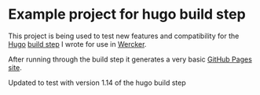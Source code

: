 # Example project for hugo build step

This project is being used to test new features and compatibility for the [Hugo](http://gohugo.io) [build step](https://github.com/ArjenSchwarz/wercker-step-hugo-build) I wrote for use in [Wercker](http://wercker.com).

After running through the build step it generates a very basic [GitHub Pages site](http://hugo-wercker.ig.nore.me).

Updated to test with version 1.14 of the hugo build step
